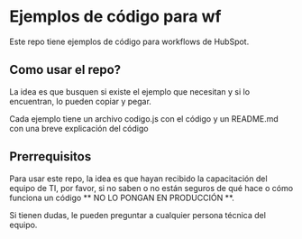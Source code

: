 # Ejemplos de código para wf

Este repo tiene ejemplos de código para workflows de HubSpot.

## Como usar el repo?

La idea es que busquen si existe el ejemplo que necesitan y si lo encuentran, lo pueden copiar y pegar.

Cada ejemplo tiene un archivo codigo.js con el código y un README.md con una breve explicación del código

## Prerrequisitos

Para usar este repo, la idea es que hayan recibido la capacitación del equipo de TI, por favor, si no saben o no están seguros de qué hace o cómo funciona un código ** NO LO PONGAN EN PRODUCCIÓN **. 

Si tienen dudas, le pueden preguntar a cualquier persona técnica del equipo.
